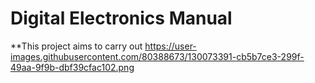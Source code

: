 # Digital Electronics Manual

**This project aims to carry out 
https://user-images.githubusercontent.com/80388673/130073391-cb5b7ce3-299f-49aa-9f9b-dbf39cfac102.png

